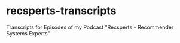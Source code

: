# recsperts-transcripts
Transcripts for Episodes of my Podcast "Recsperts - Recommender Systems Experts"
